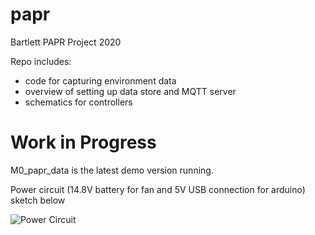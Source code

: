 # papr
Bartlett PAPR Project 2020

Repo includes:
- code for capturing environment data
- overview of setting up data store and MQTT server
- schematics for controllers

# Work in Progress

M0_papr_data is the latest demo version running. 

Power circuit (14.8V battery for fan and 5V USB connection for arduino) sketch below

![Power Circuit]("zPowerCircuit.jpeg")
